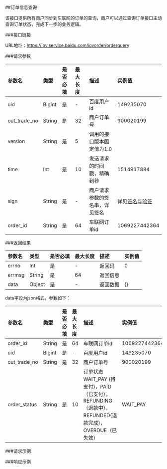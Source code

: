 ##订单信息查询

该接口提供所有商户同步到车联网的订单的查询，商户可以通过查询订单接口主动查询订单状态，完成下一步的业务逻辑。

###接口链接

URL地址：https://iov.service.baidu.com/iovorder/orderquery

###请求参数

 |参数名 |类型|是否必填|最大长度|描述|实例值
| :------| :------ | :------ | :------ | :------ | :------ 
 |uid |Bigint|是|-|百度用户id| 149235070
 |out_trade_no |String|是|32|商户订单号|900020199
 |version | String| 是 |5 |调用的接口版本固定值为1.0||
 |time |Int|是|10|发送请求的时间戳，精确到秒|1514917884
|sign |String| 是|-|商户请求参数的签名串，详见签名|详见[签名与验签](/jie-kou-gui-ze/qian-ming.md)|
 |order_id |String|是|64| 车联网订单id|1069227442364|

###返回结果

|参数名 |类型|是否必填|最大长度|描述|实例值
| :------| :------ | :------ | :------ | :------ | :------
 |errno|Int|是|-|返回码|0|
 |errmsg|String|是|64|返回信息|| 
 |data |Object |是|-|返回数据|{}|

 data字段为json格式，参数如下：
 
|参数名 |类型|是否必填|最大长度|描述|实例值
| :------| :------ | :------ | :------ | :------ | :------
|order_id |String|是|64| 车联网订单id|1069227442364|
|uid |Bigint|是|-|百度用户id| 149235070
|out_trade_no |String|是|32|商户订单号|900020199
|order_status |String|是|10|订单状态 WAIT_PAY (待支付)，PAID（已支付），REFUNDING（退款中），REFUNDED(退款完成)，OVERDUE（已失效）|WAIT_PAY|

###请求示例


###响应示例







 
